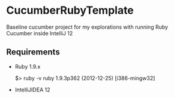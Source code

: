 CucumberRubyTemplate
====================

Baseline cucumber project for my explorations with running Ruby Cucumber inside IntelliJ 12

Requirements
------------

* Ruby 1.9.x

    $> ruby -v
    ruby 1.9.3p362 (2012-12-25) [i386-mingw32]
    
* IntelliJIDEA 12
